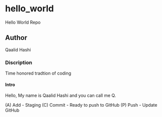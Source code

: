 # hello_world
Hello World Repo

## Author
Qaalid Hashi


### Discription
Time honored tradtion of coding

#### Intro
Hello, My name is Qaalid Hashi and you can call me Q.


(A) Add - Staging
(C) Commit - Ready to push to GitHub
(P) Push - Update GitHub
